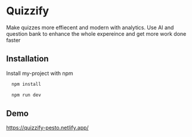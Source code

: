 
# Quizzify

Make quizzes more effiecent and modern with analytics. Use AI and question bank to enhance the whole expereince and get more work done faster


## Installation

Install my-project with npm

```bash
  npm install 
```

```bash
  npm run dev 
```

## Demo

https://quizzify-pesto.netlify.app/


